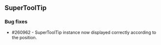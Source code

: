 ## SuperToolTip

### Bug fixes

* \#260962 - SuperToolTip instance now displayed correctly according to the position.
